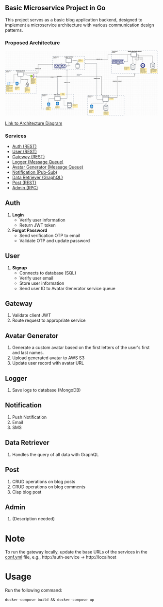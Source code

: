 ## Basic Microservice Project in Go

This project serves as a basic blog application backend, designed to implement a microservice architecture with various communication design patterns.

### Proposed Architecture 
![Microservice Architecture](microservice-architecture.png)

[Link to Architecture Diagram](https://drive.google.com/file/d/1xaSWEzuC7NARDynK8X6u38MIRKt9ptMt/view?usp=sharing)

### Services

- [Auth (REST)](#auth)
- [User (REST)](#user)
- [Gateway (REST)](#gateway)
- [Logger (Message Queue)](#logger)
- [Avatar Generator (Message Queue)](#avatar-generator)
- [Notification (Pub-Sub)](#notification)
- [Data Retriever (GraphQL)](#data-retriever)
- [Post (REST)](#post)
- [Admin (RPC)](#admin)

## Auth
1. **Login**
   - Verify user information
   - Return JWT token
2. **Forgot Password**
   - Send verification OTP to email
   - Validate OTP and update password

## User
1. **Signup**
   - Connects to database (SQL)
   - Verify user email
   - Store user information
   - Send user ID to Avatar Generator service queue

## Gateway
1. Validate client JWT
2. Route request to appropriate service

## Avatar Generator
1. Generate a custom avatar based on the first letters of the user's first and last names.
2. Upload generated avatar to AWS S3
3. Update user record with avatar URL

## Logger
1. Save logs to database (MongoDB)

## Notification
1. Push Notification
2. Email
3. SMS

## Data Retriever
1. Handles the query of all data with GraphQL

## Post
1. CRUD operations on blog posts
2. CRUD operations on blog comments
3. Clap blog post

## Admin
1. (Description needed)

# Note
To run the gateway locally, update the base URLs of the services in the [conf.yml](https://github.com/ShowBaba/microservice-sample-go/blob/main/gateway-service/conf.yaml) file, e.g., http://auth-service -> http://localhost

# Usage

Run the following command:
```shell
docker-compose build && docker-compose up
```